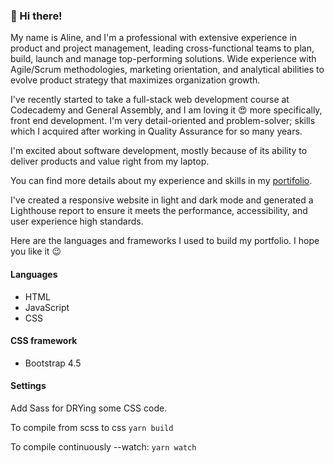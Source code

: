 
### :wave: Hi there!

My name is Aline, and I'm a professional with extensive experience in product and project management, leading cross-functional teams to plan, build, launch and manage top-performing solutions. Wide experience with Agile/Scrum methodologies, marketing orientation, and analytical abilities to evolve product strategy that maximizes organization growth.

I've recently started to take a full-stack web development course at Codecademy and General Assembly, and I am loving it :heart_eyes: 
more specifically, front end development. I'm very detail-oriented and problem-solver; skills which I acquired after working in Quality Assurance for so many years.

I'm excited about software development, mostly because of its ability to deliver products and value right from my laptop.

You can find more details about my experience and skills in my [portifolio](https://aoliveiramagalhaes.github.io/portfolio).

I've created a responsive website in light and dark mode and generated a Lighthouse report to ensure it meets the performance, accessibility, and user experience high standards.

Here are the languages and frameworks I used to build my portfolio. I hope you like it :wink:

#### Languages
 * HTML
 * JavaScript
 * CSS

 #### CSS framework
 * Bootstrap 4.5

 #### Settings

 Add Sass for DRYing some CSS code.

To compile from scss to css
`yarn build`

To compile continuously --watch:
`yarn watch`